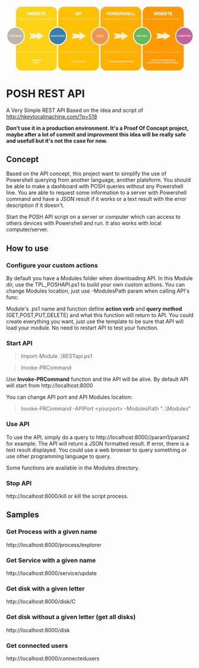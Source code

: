 ![API Diagram](https://github.com/qschweitzer/POSH-REST-API/blob/master/API_Diagram.png)
# POSH REST API
A Very Simple REST API
Based on the idea and script of http://hkeylocalmachine.com/?p=518

**Don't use it in a production environment. It's a Proof Of Concept project, maybe after a lot of commit and improvment this idea will be really safe and usefull but it's not the case for now.**

## Concept
Based on the API concept, this project want to simplify the use of Powershell querying from another language, another plateform.
You should be able to make a dashboard with POSH queries without any Powershell line.
You are able to request some information to a server with Powershell command and have a JSON result if it works or a text result with the error description if it doesn't.

Start the POSH API script on a server or computer which can access to others devices with Powershell and run.
It also works with local computer/server.

## How to use

### Configure your custom actions
By default you have a Modules folder when downloading API.
In this Module dir, use the TPL_POSHAPI.ps1 to build your own custom actions.
You can change Modules location, just use -ModulesPath param when calling API's func.

Module's .ps1 name and function define **action verb** and **query method** (GET,POST,PUT,DELETE) and what this function will return to API.
You could create everything you want, just use the template to be sure that API will load your module. No need to restart API to test your function.

### Start API
> Import-Module .\RESTapi.ps1

> Invoke-PRCommand

Use **Invoke-PRCommand** function and the API will be alive.
By default API will start from http://localhost:8000

You can change API port and API Modules location:

> Invoke-PRCommand -APIPort \<yourport> -ModulesPath "..\Modules"

### Use API
To use the API, simply do a query to http://localhost:8000/<actionverb>/param1/param2 for example.
The API will return a JSON formatted result. If error, there is a text result displayed.
You could use a web browser to query something or use other programming language to query.

Some functions are available in the Modules directory.

### Stop API
http://localhost:8000/kill
or kill the script process.

## Samples
### Get Process with a given name
http://localhost:8000/process/explorer
### Get Service with a given name
http://localhost:8000/service/update
### Get disk with a given letter
http://localhost:8000/disk/C
### Get disk **without** a given letter (get all disks)
http://localhost:8000/disk
### Get connected users
http://localhost:8000/connectedusers
